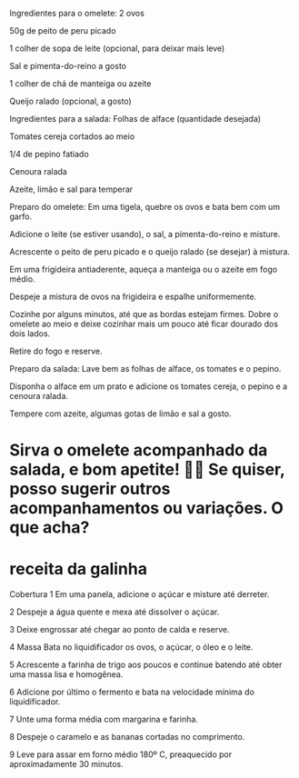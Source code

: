 
Ingredientes para o omelete:
2 ovos

50g de peito de peru picado

1 colher de sopa de leite (opcional, para deixar mais leve)

Sal e pimenta-do-reino a gosto

1 colher de chá de manteiga ou azeite

Queijo ralado (opcional, a gosto)

Ingredientes para a salada:
Folhas de alface (quantidade desejada)

Tomates cereja cortados ao meio

1/4 de pepino fatiado

Cenoura ralada

Azeite, limão e sal para temperar

Preparo do omelete:
Em uma tigela, quebre os ovos e bata bem com um garfo.

Adicione o leite (se estiver usando), o sal, a pimenta-do-reino e misture.

Acrescente o peito de peru picado e o queijo ralado (se desejar) à mistura.

Em uma frigideira antiaderente, aqueça a manteiga ou o azeite em fogo médio.

Despeje a mistura de ovos na frigideira e espalhe uniformemente.

Cozinhe por alguns minutos, até que as bordas estejam firmes. Dobre o omelete ao meio e deixe cozinhar mais um pouco até ficar dourado dos dois lados.

Retire do fogo e reserve.

Preparo da salada:
Lave bem as folhas de alface, os tomates e o pepino.

Disponha o alface em um prato e adicione os tomates cereja, o pepino e a cenoura ralada.

Tempere com azeite, algumas gotas de limão e sal a gosto.

Sirva o omelete acompanhado da salada, e bom apetite! 🍳🥗 Se quiser, posso sugerir outros acompanhamentos ou variações. O que acha?
=======


receita da galinha
=======
 Cobertura
1
Em uma panela, adicione o açúcar e misture até derreter.

2
Despeje a água quente e mexa até dissolver o açúcar.

3
Deixe engrossar até chegar ao ponto de calda e reserve.

4
Massa
Bata no liquidificador os ovos, o açúcar, o óleo e o leite.

5
Acrescente a farinha de trigo aos poucos e continue batendo até obter uma massa lisa e homogênea.

6
Adicione por último o fermento e bata na velocidade mínima do liquidificador.

7
Unte uma forma média com margarina e farinha.

8
Despeje o caramelo e as bananas cortadas no comprimento.

9
Leve para assar em forno médio 180º C, preaquecido por aproximadamente 30 minutos.

